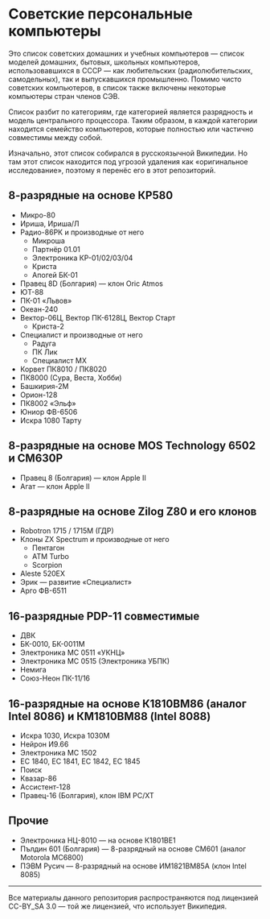 # Советские персональные компьютеры

Это список советских домашних и учебных компьютеров — список моделей домашних, бытовых, школьных компьютеров, использовавшихся в СССР — как любительских (радиолюбительских, самодельных), так и выпускавшихся промышленно. Помимо чисто советских компьютеров, в список также включены некоторые компьютеры стран членов СЭВ.

Список разбит по категориям, где категорией является разрядность и модель центрального процессора. Таким образом, в каждой категории находится семейство компьютеров, которые полностью или частично совместимы между собой.

Изначально, этот список собирался в русскоязычной Википедии.
Но там этот список находится под угрозой удаления как «оригинальное исследование», поэтому я перенёс его в этот репозиторий.


## 8-разрядные на основе КР580

* Микро-80
* Ириша, Ириша/Л
* Радио-86РК и производные от него
  * Микроша
  * Партнёр 01.01
  * Электроника КР-01/02/03/04
  * Криста
  * Апогей БК-01
* Правец 8D (Болгария) — клон Oric Atmos
* ЮТ-88
* ПК-01 «Львов»
* Океан-240
* Вектор-06Ц, Вектор ПК-6128Ц, Вектор Старт
  * Криста-2
* Специалист и производные от него
  * Радуга
  * ПК Лик
  * Специалист MX
* Корвет ПК8010 / ПК8020
* ПК8000 (Сура, Веста, Хобби)
* Башкирия-2М
* Орион-128
* ПК8002 «Эльф»
* Юниор ФВ-6506
* Искра 1080 Тарту

## 8-разрядные на основе MOS Technology 6502 и СМ630Р

* Правец 8 (Болгария) — клон Apple II
* Агат — клон Apple II

## 8-разрядные на основе Zilog Z80 и его клонов

* Robotron 1715 / 1715М (ГДР)
* Клоны ZX Spectrum и производные от него
  * Пентагон
  * ATM Turbo
  * Scorpion
* Aleste 520EX
* Эрик — развитие «Специалист»
* Арго ФВ-6511

## 16-разрядные PDP-11 совместимые

* ДВК
* БК-0010, БК-0011M
* Электроника МС 0511 «УКНЦ»
* Электроника МС 0515 (Электроника УБПК)
* Немига
* Союз-Неон ПК-11/16

## 16-разрядные на основе К1810ВМ86 (аналог Intel 8086) и КМ1810ВМ88 (Intel 8088)

* Искра 1030, Искра 1030М
* Нейрон И9.66
* Электроника МС 1502
* ЕС 1840, ЕС 1841, ЕС 1842, ЕС 1845
* Поиск
* Квазар-86
* Ассистент-128
* Правец-16 (Болгария), клон IBM PC/XT

## Прочие

* Электроника НЦ-8010 — на основе К1801ВЕ1
* Пълдин 601 (Болгария) — 8-разрядный на основе СМ601 (аналог Motorola MC6800)
* ПЭВМ Русич — 8-разрядный на основе ИМ1821ВМ85А (клон Intel 8085)


----
Все материалы данного репозитория распространяются под лицензией CC-BY_SA 3.0 — той же лицензией, что использует Википедия.
